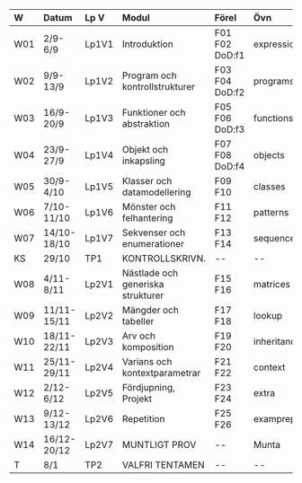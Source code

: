 | W   | Datum       | Lp V  | Modul                             | Förel          | Övn         | Lab             |
|:----|:------------|:------|:----------------------------------|:---------------|:------------|:----------------|
| W01 | 2/9-6/9     | Lp1V1 | Introduktion                      | F01 F02 DoD:f1 | expressions | kojo, linux     |
| W02 | 9/9-13/9    | Lp1V2 | Program och kontrollstrukturer    | F03 F04 DoD:f2 | programs    | git             |
| W03 | 16/9-20/9   | Lp1V3 | Funktioner och abstraktion        | F05 F06 DoD:f3 | functions   | irritext, latex |
| W04 | 23/9-27/9   | Lp1V4 | Objekt och inkapsling             | F07 F08 DoD:f4 | objects     | blockmole, c3pu |
| W05 | 30/9-4/10   | Lp1V5 | Klasser och datamodellering       | F09 F10        | classes     | blockbattle0    |
| W06 | 7/10-11/10  | Lp1V6 | Mönster och felhantering          | F11 F12        | patterns    | blockbattle1    |
| W07 | 14/10-18/10 | Lp1V7 | Sekvenser och enumerationer       | F13 F14        | sequences   | shuffle         |
| KS  | 29/10       | TP1   | KONTROLLSKRIVN.                   | --             | --          | --              |
| W08 | 4/11-8/11   | Lp2V1 | Nästlade och generiska strukturer | F15 F16        | matrices    | life            |
| W09 | 11/11-15/11 | Lp2V2 | Mängder och tabeller              | F17 F18        | lookup      | words           |
| W10 | 18/11-22/11 | Lp2V3 | Arv och komposition               | F19 F20        | inheritance | snake0          |
| W11 | 25/11-29/11 | Lp2V4 | Varians och kontextparametrar     | F21 F22        | context     | snake1          |
| W12 | 2/12-6/12   | Lp2V5 | Fördjupning, Projekt              | F23 F24        | extra       | Projekt0        |
| W13 | 9/12-13/12  | Lp2V6 | Repetition                        | F25 F26        | examprep    | Projekt1        |
| W14 | 16/12-20/12 | Lp2V7 | MUNTLIGT PROV                     | --             | Munta       | Munta           |
| T   | 8/1         | TP2   | VALFRI TENTAMEN                   | --             | --          | --              |